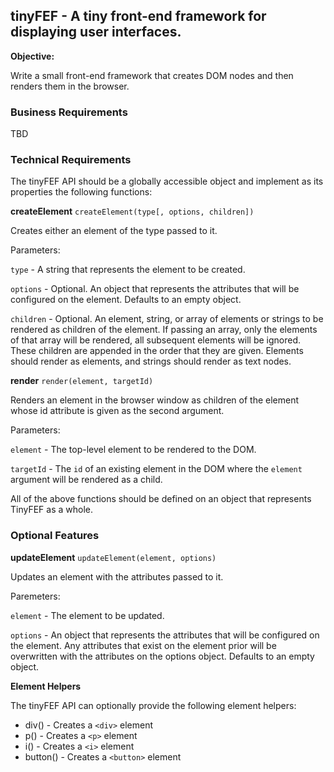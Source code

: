 ## tinyFEF - A tiny front-end framework for displaying user interfaces.

**Objective:** 

Write a small front-end framework that creates DOM nodes and then renders them in the browser.

### Business Requirements

TBD

### Technical Requirements

The tinyFEF API should be a globally accessible object and implement as its properties the following functions:

**createElement** `createElement(type[, options, children])`

Creates either an element of the type passed to it.

Parameters:

`type` - A string that represents the element to be created.

`options` - Optional. An object that represents the attributes that will be configured on the element. Defaults to an empty object.

`children` - Optional. An element, string, or array of elements or strings to be rendered as children of the element. If passing an array, only the elements of that array will be rendered, all subsequent elements will be ignored. These children are appended in the order that they are given. Elements should render as elements, and strings should render as text nodes.

**render** `render(element, targetId)`

Renders an element in the browser window as children of the element whose id attribute is given as the second argument.

Parameters:

`element` - The top-level element to be rendered to the DOM.

`targetId` - The `id` of an existing element in the DOM where the `element` argument will be rendered as a child.

All of the above functions should be defined on an object that represents TinyFEF as a whole.

### Optional Features

**updateElement** `updateElement(element, options)`

Updates an element with the attributes passed to it.

Paremeters:

`element` - The element to be updated.

`options` - An object that represents the attributes that will be configured on the element. Any attributes that exist on the element prior will be overwritten with the attributes on the options object. Defaults to an empty object.

**Element Helpers**

The tinyFEF API can optionally provide the following element helpers:

- div() - Creates a `<div>` element
- p() - Creates a `<p>` element
- i() - Creates a `<i>` element
- button() - Creates a `<button>` element